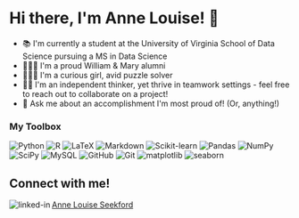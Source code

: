 # Hi there, I'm Anne Louise! 👋

- 📚 I'm currently a student at the University of Virginia School of Data Science pursuing a MS in Data Science
- 👩🏽‍🎓 I'm a proud William & Mary alumni
- 👩🏽‍💻 I'm a curious girl, avid puzzle solver
- 👏🏼 I'm an independent thinker, yet thrive in teamwork settings - feel free to reach out to collaborate on a project!
- 💬 Ask me about an accomplishment I'm most proud of! (Or, anything!)


### My Toolbox

![Python](https://img.shields.io/badge/python-3670A0?style=for-the-badge&logo=python&logoColor=ffdd54)
![R](https://img.shields.io/badge/r-%23276DC3.svg?style=for-the-badge&logo=r&logoColor=white)
![LaTeX](https://img.shields.io/badge/latex-%23008080.svg?style=for-the-badge&logo=latex&logoColor=white)
![Markdown](https://img.shields.io/badge/markdown-%23000000.svg?style=for-the-badge&logo=markdown&logoColor=white)
![Scikit-learn](https://img.shields.io/badge/scikit_learn-F7931E?style=for-the-badge&logo=scikit-learn&logoColor=blue)
![Pandas](https://img.shields.io/badge/Pandas-2C2D72?style=for-the-badge&logo=pandas&logoColor=white)
![NumPy](https://img.shields.io/badge/numpy-%23013243.svg?style=for-the-badge&logo=numpy&logoColor=white)
![SciPy](https://img.shields.io/badge/SciPy-%230C55A5.svg?style=for-the-badge&logo=scipy&logoColor=%white)
![MySQL](https://img.shields.io/badge/-MySQL-4479A1?style=for-the-badge&logo=ibmwatson&logoColor=white)
![GitHub](https://img.shields.io/badge/github-%23121011.svg?style=for-the-badge&logo=github&logoColor=white)
![Git](https://img.shields.io/badge/git-%23F05033.svg?style=for-the-badge&logo=git&logoColor=white)
![matplotlib](https://img.shields.io/badge/matplotlib-2F6D92?style=for-the-badge&lColor=white)
![seaborn](https://img.shields.io/badge/seaborn-3580AD?style=for-the-badge&lColor=white)
<br>

## Connect with me!
[<img align="left" alt="linked-in" src="https://img.shields.io/badge/linkedin-%230077B5.svg?&style=for-the-badge&logo=linkedin&logoColor=white" />](https://www.linkedin.com/in/annelouiseseekford/)

<div class="badge-base LI-profile-badge" data-locale="en_US" data-size="medium" data-theme="light" data-type="VERTICAL" data-vanity="annelouiseseekford" data-version="v1"><a class="badge-base__link LI-simple-link" href="https://www.linkedin.com/in/annelouiseseekford?trk=profile-badge">Anne Louise Seekford</a></div>
              

<br>




<!--
**alseekford/alseekford** is a ✨ _special_ ✨ repository because its `README.md` (this file) appears on your GitHub profile.

Here are some ideas to get you started:

- 🔭 I’m currently working on ...
- 🌱 I’m currently learning ...
- 👯 I’m looking to collaborate on ...
- 🤔 I’m looking for help with ...
- 💬 Ask me about ...
- 📫 How to reach me: ...
- 😄 Pronouns: ...
- ⚡ Fun fact: ...
-->
